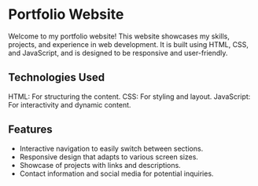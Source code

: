 # Portfolio Website

Welcome to my portfolio website! This website showcases my skills, projects, and experience in web development. It is built using HTML, CSS, and JavaScript, and is designed to be responsive and user-friendly.

## Technologies Used
HTML: For structuring the content.
CSS: For styling and layout.
JavaScript: For interactivity and dynamic content.

## Features

- Interactive navigation to easily switch between sections.
- Responsive design that adapts to various screen sizes.
- Showcase of projects with links and descriptions.
- Contact information and social media for potential inquiries.
